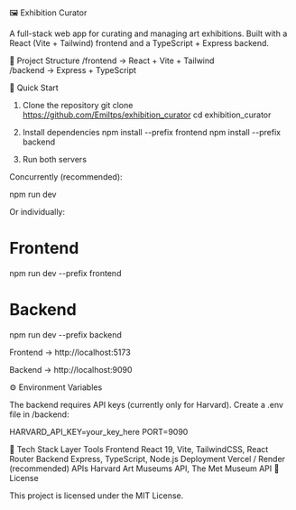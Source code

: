 🖼️ Exhibition Curator

A full-stack web app for curating and managing art exhibitions.
Built with a React (Vite + Tailwind) frontend and a TypeScript + Express backend.

📁 Project Structure
/frontend → React + Vite + Tailwind  
/backend → Express + TypeScript

🚀 Quick Start

1. Clone the repository
   git clone https://github.com/Emiltps/exhibition_curator
   cd exhibition_curator

2. Install dependencies
   npm install --prefix frontend
   npm install --prefix backend

3. Run both servers

Concurrently (recommended):

npm run dev

Or individually:

# Frontend

npm run dev --prefix frontend

# Backend

npm run dev --prefix backend

Frontend → http://localhost:5173

Backend → http://localhost:9090

⚙️ Environment Variables

The backend requires API keys (currently only for Harvard).
Create a .env file in /backend:

HARVARD_API_KEY=your_key_here
PORT=9090

🧰 Tech Stack
Layer Tools
Frontend React 19, Vite, TailwindCSS, React Router
Backend Express, TypeScript, Node.js
Deployment Vercel / Render (recommended)
APIs Harvard Art Museums API, The Met Museum API
📜 License

This project is licensed under the MIT License.
